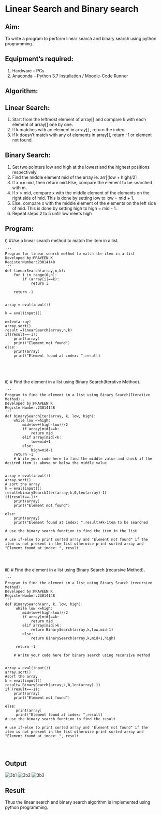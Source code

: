 # Linear Search and Binary search
## Aim:
To write a program to perform linear search and binary search using python programming.
## Equipment’s required:
1.	Hardware – PCs
2.	Anaconda – Python 3.7 Installation / Moodle-Code Runner
## Algorithm:
## Linear Search:
1.	Start from the leftmost element of array[] and compare k with each element of array[] one by one.
2.	If k matches with an element in array[] , return the index.
3.	If k doesn’t match with any of elements in array[], return -1 or element not found.
## Binary Search:
1.	Set two pointers low and high at the lowest and the highest positions respectively.
2.	Find the middle element mid of the array ie. arr[(low + high)/2]
3.	If x == mid, then return mid.Else, compare the element to be searched with m.
4.	If x > mid, compare x with the middle element of the elements on the right side of mid. This is done by setting low to low = mid + 1.
5.	Else, compare x with the middle element of the elements on the left side of mid. This is done by setting high to high = mid - 1.
6.	Repeat steps 2 to 5 until low meets high
## Program:
i)	#Use a linear search method to match the item in a list.
```
''' 
Program for linear search method to match the item in a list
Developed by:PRAVEEN K
RegisterNumber:23014148
'''
def linearSearch(array,n,k):
    for i in range(0,n):
        if (array[i]==k):
            return i
            
    return -1
   
    
array = eval(input())
 
k = eval(input())  
 
n=len(array)
array.sort()
result =linearSearch(array,n,k)  
if(result==-1):
    print(array)
    print("Element not found")
else:
    print(array)
    print("Element found at index: ",result)





```
ii)	# Find the element in a list using Binary Search(Iterative Method).
```
''' 
Program to find the element in a list using Binary Search(Iterative Method)..
Developed by:PRAVEEN K
RegisterNumber:23014148
'''
def binarySearchIter(array, k, low, high):
    while low <=high:
        mid=low+(high-low)//2
        if array[mid]==k:
            return mid
        elif array[mid]<k:
            low=mid+1
        else:
            high=mid-1
    return -1
    # Write your code here to find the middle value and check if the desired item is above or below the middle value
    
    
array = eval(input())
array.sort()
# sort the array
k = eval(input())
result=binarySearchIter(array,k,0,len(array)-1)
if(result==-1):
    print(array)
    print("Element not found")
    
else:
    print(array)
    print("Element found at index: ",result)#k-item to be searched

# use the binary search function to find the item in the list

# use if-else to print sorted array and "Element not found" if the item is not present in the list otherwise print sorted array and "Element found at index: ", result




```
iii)	# Find the element in a list using Binary Search (recursive Method).
```
''' 
Program to find the element in a list using Binary Search (recursive Method).
Developed by:PRAVEEN K
RegisterNumber:23014148
'''
def BinarySearch(arr, k, low, high):
     while low <=high:
        mid=low+(high-low)//2
        if array[mid]==k:
            return mid
        elif array[mid]>k:
            return BinarySearch(array,k,low,mid-1)
        else:
            return BinarySearch(array,k,mid+1,high)
            
     return -1
    
    # Write your code here for binary search using recursive method
    
    
array = eval(input())
array.sort()
#sort the array
k = eval(input())
result= BinarySearch(array,k,0,len(array)-1)
if (result==-1):
    print(array)
    print("Element not found")
    
else:
     print(array)
     print("Element found at index: ",result)
# use the binary search function to find the result

# use if-else to print sorted array and "Element not found" if the item is not present in the list otherwise print sorted array and "Element found at index: ", result




```
## Output
   ![3b1](https://github.com/K-PRAVEEN-2005/Search-Algorithm/assets/145742724/516f23d4-66bc-41cf-a396-54f4c115dfc2)
   ![3b2](https://github.com/K-PRAVEEN-2005/Search-Algorithm/assets/145742724/9b36d73a-a9e1-4a2d-afdf-1ce6f1ec8909)
   ![3b3](https://github.com/K-PRAVEEN-2005/Search-Algorithm/assets/145742724/1dad6921-3e82-4515-b9f5-7835a95a044c)



## Result
Thus the linear search and binary search algorithm is implemented using python programming.
